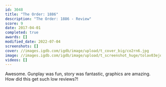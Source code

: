 ```yaml
---
id: 3048
title: "The Order: 1886"
description: "The Order: 1886 - Review"
score: 9
date: 2017-04-01
completed: true
awards: []
modified_date: 2022-07-04
screenshots: []
cover: //images.igdb.com/igdb/image/upload/t_cover_big/co2rn6.jpg
image: //images.igdb.com/igdb/image/upload/t_screenshot_huge/tolav03ejdksqc5pmpnt.jpg
videos: []
---
```

Awesome. Gunplay was fun, story was fantastic, graphics are amazing. How did this get such low reviews?!